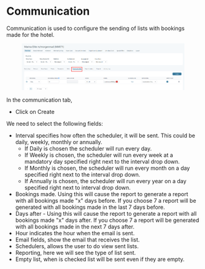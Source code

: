 # Communication

Communication is used to configure the sending of lists with bookings made for the hotel.

<figure><img src="../../../.gitbook/assets/image (31) (1).png" alt=""><figcaption></figcaption></figure>

In the communication tab,&#x20;

* Click on Create&#x20;

We need to select the following fields:&#x20;

* Interval specifies how often the scheduler, it will be sent. This could be daily, weekly, monthly or annually.&#x20;
  * If Daily is chosen the scheduler will run every day.&#x20;
  * If Weekly is chosen, the scheduler will run every week at a mandatory day specified right next to the interval drop down.&#x20;
  * If Monthly is chosen, the scheduler will run every month on a day specified right next to the interval drop down.&#x20;
  * If Annually is chosen, the scheduler will run every year on a day specified right next to interval drop down.&#x20;
* Bookings made. Using this will cause the report to generate a report with all bookings made "x" days before. If you choose 7 a report will be generated with all bookings made in the last 7 days before.&#x20;
* Days after - Using this will cause the report to generate a report with all bookings made "x" days after. If you choose 7 a report will be generated with all bookings made in the next 7 days after.&#x20;
* Hour indicates the hour when the email is sent.&#x20;
* Email fields, show the email that receives the list.&#x20;
* Schedulers, allows the user to do view sent lists.&#x20;
* Reporting, here we will see the type of list sent.&#x20;
* Empty list, when is checked list will be sent even if they are empty.&#x20;
